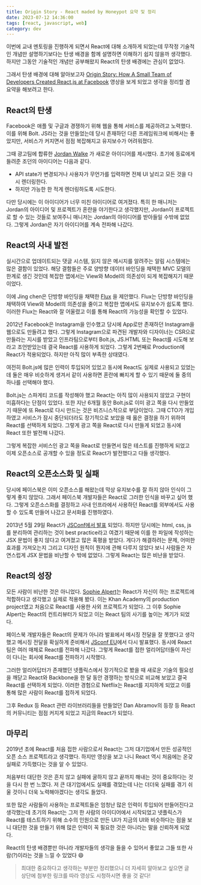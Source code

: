```yaml
---
title: Origin Story - React maded by Honeypot 요약 및 정리
date: 2023-07-12 14:36:00
tags: [react, javascript, web]
category: dev
---
```


이번에 교내 멘토링을 진행하게 되면서 React에 대해 소개하게 되었는데 무작정 기술적인 개념만 설명하기보다는 탄생 배경을 함께 설명하면 이해하기 쉽지 않을까 생각했다. 하지만 그동안 기술적인 개념만 공부해왔지 React의 탄생 배경에는 관심이 없었다.

그래서 탄생 배경에 대해 알아보고자 [Origin Story: How A Small Team of Developers Created React.js at Facebook](https://www.youtube.com/watch?v=8pDqJVdNa44) 영상을 보게 되었고 생각을 정리할 겸 요약을 해보려고 한다.

## React의 탄생

Facebook은 애플 및 구글과 경쟁하기 위해 웹을 통해 서비스를 제공하려고 노력했다. 이를 위해 Bolt. JS라는 것을 만들었는데 당시 존재하던 다른 프레임워크에 비해서는 좋았지만, 서비스가 커지면서 점점 복잡해지고 유지보수가 어려워졌다.

그때 광고팀에 합류한 [Jordan Walke](https://github.com/jordwalke) 가 새로운 아이디어를 제시했다. 초기에 동료에게 들려준 조던의 아이디어는 다음과 같다.

- API state가 변경되거나 사용자가 무언가를 입력하면 전체 UI 날리고 모든 것을 다시 렌더링한다.
- 하지만 가능한 한 적게 렌더링하도록 시도한다.

다만 당시에는 이 아이디어가 너무 미친 아이디어로 여겨졌다. 특히 한 매니저는 Jordan의 아이디어 및 프로젝트가 혼란을 야기한다고 생각했지만, Jordan이 프로젝트로 할 수 있는 것들로 보여주니 매니저는 Jordan의 아이디어를 받아들일 수밖에 없었다. 그렇게 Jordan은 자기 아이디어를 계속 전파해 나갔다.

## React의 사내 발전

실시간으로 업데이트되는 댓글 시스템, 읽지 않은 메시지를 알려주는 알림 시스템에는 많은 결함이 있었다. 해당 결함들은 주로 양방향 데이터 바인딩을 채택한 MVC 모델의 한계로 생긴 것인데 복잡한 앱에서는 View와 Model의 의존성이 되게 복잡해지기 때문이었다.

이에 Jing chen은 단방향 바인딩을 채택한 [Flux](https://ko.legacy.reactjs.org/blog/2014/05/06/flux.html) 을 제안했다. Flux는 단방향 바인딩을 채택하여 View와 Model의 의존성을 줄이고 복잡한 앱에서도 유지보수가 쉽도록 했다. 이러한 Flux는 React와 잘 어울렸고 이를 통해 React의 가능성을 확인할 수 있었다.

2012년 Facebook은 Instagram을 인수했고 당시에 App로만 존재하던 Instagram을 웹으로도 만들려고 했다. 그렇게 Instagram으로 파견된 개발자와 디자이너는 CSR으로 만들라는 지시를 받았고 인프라팀으로부터 Bolt.js, JS.HTML 또는 React를 시도해 보라고 조언받았는데 결국 React를 사용하게 되었다. 그렇게 2번째로 Production에 React가 적용되었다. 하지만 아직 많이 부족한 상태였다.

여전히 Bolt.js에 많은 인력이 투입되어 있었고 동시에 React도 실제로 사용되고 있었는데 둘은 매우 비슷하게 생겨서 같이 사용하면 혼란에 빠지게 할 수 있기 때문에 둘 중의 하나를 선택해야 했다.

Bolt.js는 스파게티 코드를 작성해야 했고 React는 아직 많이 사용되지 않았고 구현이 미흡하다는 단점이 있었다. 또한 지난 6개월 동안 Bolt.js로 이미 광고 쪽을 다시 만들었기 때문에 또 React로 다시 만드는 것은 비즈니스적으로 부담이었다. 그때 CTO가 개입하였고 서비스가 잠시 중단되더라도 장기적으로 보았을 때 옳은 결정을 하기 위하여 React를 선택하게 되었다. 그렇게 광고 쪽을 React로 다시 만들게 되었고 동시에 React 또한 발전해 나갔다.

그렇게 복잡한 서비스인 광고 쪽을 React로 만들면서 많은 테스트를 진행하게 되었고 이제 오픈소스로 공개할 수 있을 정도로 React가 발전했다고 다들 생각했다.

## React의 오픈소스화 및 실패

당시에 페이스북은 이미 오픈소스를 해왔는데 막상 유지보수를 잘 하지 않아 인식이 그렇게 좋지 않았다. 그래서 페이스북 개발자들은 React로 그러한 인식을 바꾸고 싶어 했다. 그렇게 오픈소스화를 결정하고 사내 인프라에서 사용하던 React를 외부에서도 사용할 수 있도록 만들어 나갔고 문서화를 진행하였다.

2013년 5월 29일 React가 [JSConf에서 발표](https://www.youtube.com/watch?v=GW0rj4sNH2w&ab_channel=JSConf) 되었다. 하지만 당시에는 html, css, js를 분리하여 관리하는 것이 best practice라고 여겼기 때문에 이를 한 파일에 작성하는 JSX 문법이 좋지 않다고 여겨졌고 많은 혹평을 받았다. 게다가 해결하려는 문제, 어떠한 효과를 가져오는지 그리고 디자인 원칙이 뭔지에 관해 다루지 않았다 보니 사람들은 자연스럽게 JSX 문법을 비난할 수 밖에 없었다. 그렇게 React는 많은 비난을 받았다.

## React의 성장

모든 사람이 비난한 것은 아니었다. [Sophie Alpert](https://www.linkedin.com/in/sophiebits/)는 React가 자신이 하는 프로젝트에 적합하다고 생각했고 실제로 적용해 봤다. 이는 Khan Academy의 production project였고 처음으로 React를 사용한 사외 프로젝트가 되었다. 그 이후 Sophie Alpert는 React의 컨트리뷰터가 되었고 이는 React 팀의 사기를 높이는 계기가 되었다.

페이스북 개발자들은 React의 문제가 아니라 발표에서 메시징 전달을 잘 못했다고 생각했고 메시징 전달을 확실하게 준비해서 [JSconf EU](https://www.youtube.com/watch?v=x7cQ3mrcKaY&ab_channel=JSConf)에서 다시 발표했다. 동시에 React 팀은 여러 매체로 React를 전파해 나갔다. 그렇게 React를 접한 얼리어답터들이 자신이 다니는 회사에 React를 전파하기 시작했다.

그러한 얼리어답터가 존재했던 넷플릭스에서 장기적으로 봤을 때 새로운 기술의 필요성을 깨닫고 React와 Backbone을 한 달 동안 경쟁하는 방식으로 비교해 보았고 결국 React를 선택하게 되었다. 이러한 경험으로 Netflix는 React를 지지하게 되었고 이를 통해 많은 사람이 React를 접하게 되었다.

그후 Redux 등 React 관련 라이브러리들을 만들었던 Dan Abramov의 등장 등 React의 커뮤니티는 점점 커지게 되었고 지금의 React가 되었다.

## 마무리

2019년 초에 React를 처음 접한 사람으로서 React는 그저 대기업에서 만든 성공적인 오픈 소스 프로젝트라고 생각했다. 하지만 영상을 보고 나니 React 역시 처음에는 온갖 실패로 가득했다는 것을 알 수 있었다.

처음부터 대단한 것은 흔치 않고 실패에 굴하지 않고 끝까지 해내는 것이 중요하다는 것을 다시 한 번 느꼈다. 저 큰 대기업에서도 실패를 겪었는데 나는 더더욱 실패를 겪기 쉬울 것이니 더욱 노력해야겠다는 생각도 들었다.

또한 많은 사람들이 사용하는 프로젝트들은 엄청난 많은 인력이 투입되어 만들어진다고 생각했는데 초기의 React는 그저 한 사람의 아이디어에서 시작되었고 넷플릭스가 React를 테스트하기 위해 소수의 인원으로 만든 UI가 지금의 UI와 비슷하다는 점을 보니 대단한 것을 만들기 위해 많은 인력이 꼭 필요한 것은 아니라는 말을 신뢰하게 되었다.

React의 탄생 배경뿐만 아니라 개발자들의 생각을 들을 수 있어서 좋았고 그들 또한 사람(?)이라는 것을 느낄 수 있었다 😄

> 최대한 중요하다고 생각하는 부분만 정리했으니 더 자세히 알아보고 싶으면 글 상단에 첨부한 링크를 따라 영상도 시청하시면 좋을 것 같다!
